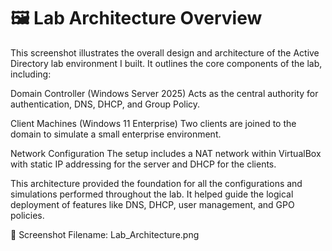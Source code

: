 # 🖼️ Lab Architecture Overview
This screenshot illustrates the overall design and architecture of the Active Directory lab environment I built. It outlines the core components of the lab, including:

Domain Controller (Windows Server 2025)
Acts as the central authority for authentication, DNS, DHCP, and Group Policy.

Client Machines (Windows 11 Enterprise)
Two clients are joined to the domain to simulate a small enterprise environment.

Network Configuration
The setup includes a NAT network within VirtualBox with static IP addressing for the server and DHCP for the clients.

This architecture provided the foundation for all the configurations and simulations performed throughout the lab. It helped guide the logical deployment of features like DNS, DHCP, user management, and GPO policies.

📸 Screenshot Filename: Lab_Architecture.png
